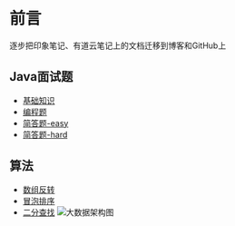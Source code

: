 # 前言
逐步把印象笔记、有道云笔记上的文档迁移到博客和GitHub上

## Java面试题
- [基础知识](https://github.com/heyzeng/compute-knowledge/blob/master/java-interview/src/main/resources/java-%E5%9F%BA%E7%A1%80%E7%9F%A5%E8%AF%86.md)
- [编程题]()
- [简答题-easy]()
- [简答题-hard]()
## 算法 
- [数组反转](https://github.com/heyzeng/compute-knowledge/blob/master/Java/chapter06/src/main/java/com/example/arrayTest.java)
- [冒泡排序](https://github.com/heyzeng/compute-knowledge/blob/master/Java/Day06/src/main/java/com/exer2/bubbleSort.java)
- [二分查找](https://github.com/heyzeng/compute-knowledge/blob/master/Java/Day06/src/main/java/com/exer2/BinarySearch.java)
![大数据架构图](https://i.loli.net/2020/05/14/uZNbVtUDkQRCX3W.png)
